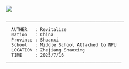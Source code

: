 ![](https://cdn.luogu.com.cn/upload/image_hosting/95rarpii.png)

```
_____________________________________________
                                          
  AUTHER   : Revitalize                   
  Nation   : China                        
  Province : Shaanxi                      
  School   : Middle School Attached to NPU  
  LOCATION : Zhejiang Shaoxing            
  TIME     : 2025/7/16                    
____________________________________________

```
